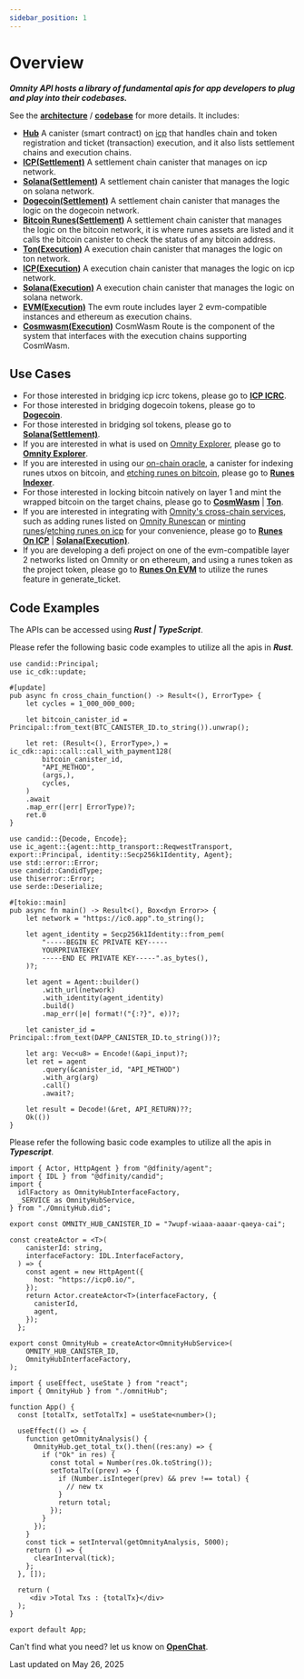 ```yaml
---
sidebar_position: 1
---
```


# Overview

***Omnity API hosts a library of fundamental apis for app developers to plug and play into their codebases.***

See the **[architecture](https://docs.google.com/document/d/1Nrt4oNj7r59TrOp3dbFR7eTtG5Eml6JWT5RCWwrJQIs/edit?pli=1)** / **[codebase](https://github.com/octopus-network/omnity-interoperability)** for more details. It includes:

- **[Hub](https://github.com/octopus-network/omnity-interoperability/tree/main/hub)** A canister (smart contract) on [icp](https://internetcomputer.org/) that handles chain and token registration and ticket (transaction) execution, and it also lists settlement chains and execution chains.
- **[ICP(Settlement)](https://github.com/octopus-network/omnity-interoperability/tree/main/customs/icp)** A settlement chain canister that manages on icp network.
- **[Solana(Settlement)](https://github.com/octopus-network/omnity-interoperability/tree/main)** A settlement chain canister that manages the logic on solana network.
- **[Dogecoin(Settlement)](https://github.com/octopus-network/omnity-interoperability)** A settlement chain canister that manages the logic on the dogecoin network.
- **[Bitcoin Runes(Settlement)](https://github.com/octopus-network/omnity-interoperability/tree/main/customs/bitcoin_runes)** A settlement chain canister that manages the logic on the bitcoin network, it is where runes assets are listed and it calls the bitcoin canister to check the status of any bitcoin address.
- **[Ton(Execution)](https://github.com/octopus-network/omnity-interoperability/tree/main/route/ton)** A execution chain canister that manages the logic on ton network.
- **[ICP(Execution)](https://github.com/octopus-network/omnity-interoperability/tree/main/route/icp)** A execution chain canister that manages the logic on icp network.
- **[Solana(Execution)](https://github.com/octopus-network/omnity-interoperability/tree/main/route/solana)** A execution chain canister that manages the logic on solana network.
- **[EVM(Execution)](https://github.com/octopus-network/omnity-interoperability/tree/main/route/evm)** The evm route includes layer 2 evm-compatible instances and ethereum as execution chains.
- **[Cosmwasm(Execution)](https://github.com/octopus-network/cosmwasm-route)** CosmWasm Route is the component of the system that interfaces with the execution chains supporting CosmWasm.

## Use Cases

- For those interested in bridging icp icrc tokens, please go to **[ICP ICRC](https://docs.omnity.network/docs/Omnity-Hub/runes#icp-icrc)**.
- For those interested in bridging dogecoin tokens, please go to **[Dogecoin](https://docs.omnity.network/docs/Omnity-Hub/dogecoin)**.
- For those interested in bridging sol tokens, please go to **[Solana(Settlement)](https://docs.omnity.network/docs/Omnity-Hub/solana_settlement)**.
- If you are interested in what is used on [Omnity Explorer](https://explorer.omnity.network/), please go to **[Omnity Explorer](https://docs.omnity.network/docs/Omnity-Hub/explorer)**.
- If you are interested in using our [on-chain oracle](https://github.com/octopus-network/ord-canister), a canister for indexing runes utxos on bitcoin, and [etching runes on bitcoin](https://docs.omnity.network/docs/Omnity-Hub/runes#etching), please go to **[Runes Indexer](https://docs.omnity.network/docs/Omnity-Hub/runes#runes-indexer)**.
- For those interested in locking bitcoin natively on layer 1 and mint the wrapped bitcoin on the target chains, please go to **[CosmWasm](https://docs.omnity.network/docs/Omnity-Hub/cosmwasm)** | **[Ton](https://docs.omnity.network/docs/Omnity-Hub/ton)**.
- If you are interested in integrating with [Omnity's cross-chain services](https://bridge.omnity.network/runes), such as adding runes listed on [Omnity Runescan](https://www.runescan.net/runes) or [minting runes](https://docs.omnity.network/docs/Omnity-Hub/runes#generate_ticket_v2)/[etching runes on icp](https://docs.omnity.network/docs/Omnity-Hub/runes#etching) for your convenience, please go to **[Runes On ICP](https://docs.omnity.network/docs/Omnity-Hub/runes)** | **[Solana(Execution)](https://docs.omnity.network/docs/Omnity-Hub/solana_execution)**.
- If you are developing a defi project on one of the evm-compatible layer 2 networks listed on Omnity or on ethereum, and using a runes token as the project token, please go to **[Runes On EVM](https://docs.omnity.network/docs/Omnity-Hub/evm)** to utilize the runes feature in generate_ticket.


## Code Examples
The APIs can be accessed using ***Rust | TypeScript***.

Please refer the following basic code examples to utilize all the apis in ***Rust***.
```code title="Rust (call via canister)"
use candid::Principal;
use ic_cdk::update;

#[update]
pub async fn cross_chain_function() -> Result<(), ErrorType> {
    let cycles = 1_000_000_000;

    let bitcoin_canister_id = Principal::from_text(BTC_CANISTER_ID.to_string()).unwrap();

    let ret: (Result<(), ErrorType>,) = ic_cdk::api::call::call_with_payment128(
        bitcoin_canister_id,
        "API_METHOD",
        (args,),
        cycles,
    )
    .await
    .map_err(|err| ErrorType)?;
    ret.0
}
```

```code title="Rust (call via http)"
use candid::{Decode, Encode};
use ic_agent::{agent::http_transport::ReqwestTransport, export::Principal, identity::Secp256k1Identity, Agent};
use std::error::Error;
use candid::CandidType;
use thiserror::Error;
use serde::Deserialize;

#[tokio::main]
pub async fn main() -> Result<(), Box<dyn Error>> {
	let network = "https://ic0.app".to_string();

	let agent_identity = Secp256k1Identity::from_pem(
		"-----BEGIN EC PRIVATE KEY-----
		YOURPRIVATEKEY
		-----END EC PRIVATE KEY-----".as_bytes(),
	)?;

	let agent = Agent::builder()
		.with_url(network)
		.with_identity(agent_identity)
		.build()
		.map_err(|e| format!("{:?}", e))?;

	let canister_id = Principal::from_text(DAPP_CANISTER_ID.to_string())?;

	let arg: Vec<u8> = Encode!(&api_input)?;
	let ret = agent
		.query(&canister_id, "API_METHOD")
		.with_arg(arg)
		.call()
		.await?;

	let result = Decode!(&ret, API_RETURN)??;
	Ok(())
}
```

Please refer the following basic code examples to utilize all the apis in ***Typescript***.
```code title="omnityHub.ts"
import { Actor, HttpAgent } from "@dfinity/agent";
import { IDL } from "@dfinity/candid";
import {
  idlFactory as OmnityHubInterfaceFactory,
  _SERVICE as OmnityHubService,
} from "./OmnityHub.did";

export const OMNITY_HUB_CANISTER_ID = "7wupf-wiaaa-aaaar-qaeya-cai";

const createActor = <T>(
    canisterId: string,
    interfaceFactory: IDL.InterfaceFactory,
  ) => {
    const agent = new HttpAgent({
      host: "https://icp0.io/",
    });
    return Actor.createActor<T>(interfaceFactory, {
      canisterId,
      agent,
    });
  };

export const OmnityHub = createActor<OmnityHubService>(
    OMNITY_HUB_CANISTER_ID,
    OmnityHubInterfaceFactory,
);
```

```code title="App.tsx"
import { useEffect, useState } from "react";
import { OmnityHub } from "./omnitHub";

function App() {
  const [totalTx, setTotalTx] = useState<number>();

  useEffect(() => {
    function getOmnityAnalysis() {
      OmnityHub.get_total_tx().then((res:any) => {
        if ("Ok" in res) {
          const total = Number(res.Ok.toString());
          setTotalTx((prev) => {
            if (Number.isInteger(prev) && prev !== total) {
              // new tx
            }
            return total;
          });
        }
      });
    }
    const tick = setInterval(getOmnityAnalysis, 5000);
    return () => {
      clearInterval(tick);
    };
  }, []);

  return (
     <div >Total Txs : {totalTx}</div>
  );
}

export default App;
```

Can't find what you need? let us know on **[OpenChat](https://oc.app/community/o5uz6-dqaaa-aaaar-bhnia-cai/channel/209373796018851818071085429101874032721/)**.

Last updated on May 26, 2025